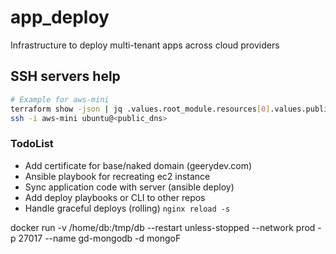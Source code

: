 # app_deploy
Infrastructure to deploy multi-tenant apps across cloud providers

## SSH servers help
```bash
# Example for aws-mini
terraform show -json | jq .values.root_module.resources[0].values.public_dns
ssh -i aws-mini ubuntu@<public_dns>
```

### TodoList
- Add certificate for base/naked domain (geerydev.com)
- Ansible playbook for recreating ec2 instance
- Sync application code with server (ansible deploy)
- Add deploy playbooks or CLI to other repos
- Handle graceful deploys (rolling) `nginx reload -s`

docker run -v /home/db:/tmp/db --restart unless-stopped --network prod -p 27017 --name gd-mongodb -d mongoF